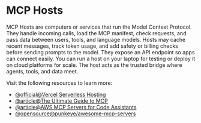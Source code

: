 # MCP Hosts

MCP Hosts are computers or services that run the Model Context Protocol. They handle incoming calls, load the MCP manifest, check requests, and pass data between users, tools, and language models. Hosts may cache recent messages, track token usage, and add safety or billing checks before sending prompts to the model. They expose an API endpoint so apps can connect easily. You can run a host on your laptop for testing or deploy it on cloud platforms for scale. The host acts as the trusted bridge where agents, tools, and data meet.

Visit the following resources to learn more:

- [@official@Vercel Serverless Hosting](https://vercel.com/docs)  
- [@article@The Ultimate Guide to MCP](https://guangzhengli.com/blog/en/model-context-protocol)
- [@article@AWS MCP Servers for Code Assistants](https://aws.amazon.com/blogs/machine-learning/introducing-aws-mcp-servers-for-code-assistants-part-1/)
- [@opensource@punkeye/awesome-mcp-servers](https://github.com/punkpeye/awesome-mcp-servers)